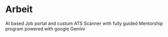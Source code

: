 # Arbeit


AI based Job portal and custum ATS Scanner with fully guided Mentorship program powered with google Gemini
